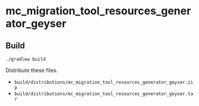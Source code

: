# mc_migration_tool_resources_generator_geyser

## Build

```shell
./gradlew build
```

Distribute these files.

- `build/distributions/mc_migration_tool_resources_generator_geyser.zip`
- `build/distributions/mc_migration_tool_resources_generator_geyser.tar`
